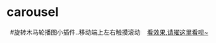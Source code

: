# carousel

   #旋转木马轮播图小插件..移动端上左右触摸滚动
  
  <a href="http://htmlpreview.github.io/?https://github.com/zhangjt/carousel/blob/master/index.html">看效果,请擢这里看呗~</a>
